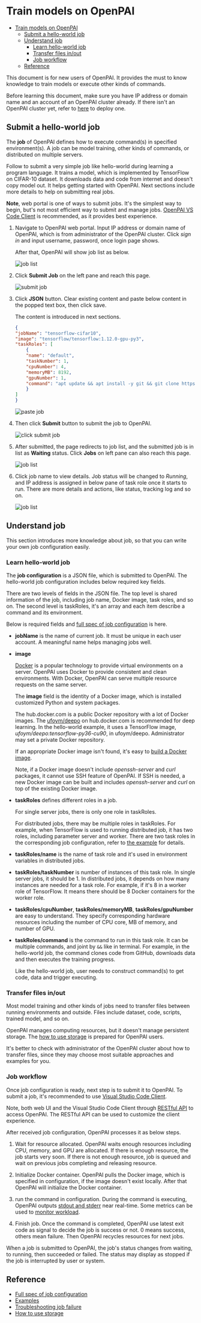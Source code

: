 <!--
  Copyright (c) Microsoft Corporation
  All rights reserved.

  MIT License

  Permission is hereby granted, free of charge, to any person obtaining a copy of this software and associated
  documentation files (the "Software"), to deal in the Software without restriction, including without limitation
  the rights to use, copy, modify, merge, publish, distribute, sublicense, and/or sell copies of the Software, and
  to permit persons to whom the Software is furnished to do so, subject to the following conditions:
  The above copyright notice and this permission notice shall be included in all copies or substantial portions of the Software.

  THE SOFTWARE IS PROVIDED *AS IS*, WITHOUT WARRANTY OF ANY KIND, EXPRESS OR IMPLIED, INCLUDING
  BUT NOT LIMITED TO THE WARRANTIES OF MERCHANTABILITY, FITNESS FOR A PARTICULAR PURPOSE AND
  NONINFRINGEMENT. IN NO EVENT SHALL THE AUTHORS OR COPYRIGHT HOLDERS BE LIABLE FOR ANY CLAIM,
  DAMAGES OR OTHER LIABILITY, WHETHER IN AN ACTION OF CONTRACT, TORT OR OTHERWISE, ARISING FROM,
  OUT OF OR IN CONNECTION WITH THE SOFTWARE OR THE USE OR OTHER DEALINGS IN THE SOFTWARE.
-->

# Train models on OpenPAI

- [Train models on OpenPAI](#train-models-on-openpai)
  - [Submit a hello-world job](#submit-a-hello-world-job)
  - [Understand job](#understand-job)
    - [Learn hello-world job](#learn-hello-world-job)
    - [Transfer files in/out](#transfer-files-inout)
    - [Job workflow](#job-workflow)
  - [Reference](#reference)

This document is for new users of OpenPAI. It provides the must to know knowledge to train models or execute other kinds of commands.

Before learning this document, make sure you have IP address or domain name and an account of an OpenPAI cluster already. If there isn't an OpenPAI cluster yet, refer to [here](../../README.md#deploy-openpai) to deploy one.

## Submit a hello-world job

The **job** of OpenPAI defines how to execute command(s) in specified environment(s). A job can be model training, other kinds of commands, or distributed on multiple servers.

Follow to submit a very simple job like hello-world during learning a program language. It trains a model, which is implemented by TensorFlow on CIFAR-10 dataset. It downloads data and code from internet and doesn't copy model out. It helps getting started with OpenPAI. Next sections include more details to help on submitting real jobs.

**Note**, web portal is one of ways to submit jobs. It's the simplest way to begin, but's not most efficient way to submit and manage jobs. [OpenPAI VS Code Client](https://github.com/Microsoft/openpaivscode/blob/master/VSCodeExt.md) is recommended, as it provides best experience.

1. Navigate to OpenPAI web portal. Input IP address or domain name of OpenPAI, which is from administrator of the OpenPAI cluster. Click *sign in* and input username, password, once login page shows.

   After that, OpenPAI will show job list as below.

   ![job list](imgs/web_job_list.png)

2. Click **Submit Job** on the left pane and reach this page.

   ![submit job](imgs/web_submit_job.png)

3. Click **JSON** button. Clear existing content and paste below content in the popped text box, then click save.

   The content is introduced in next sections.

   ```json
   {
   "jobName": "tensorflow-cifar10",
   "image": "tensorflow/tensorflow:1.12.0-gpu-py3",
   "taskRoles": [
       {
       "name": "default",
       "taskNumber": 1,
       "cpuNumber": 4,
       "memoryMB": 8192,
       "gpuNumber": 1,
       "command": "apt update && apt install -y git && git clone https://github.com/tensorflow/models && cd models/research/slim && python download_and_convert_data.py --dataset_name=cifar10 --dataset_dir=/tmp/data && python train_image_classifier.py --dataset_name=cifar10 --dataset_dir=/tmp/data --max_number_of_steps=1000"
       }
   ]
   }
   ```

   ![paste job](imgs/web_paste_json.png)

4. Then click **Submit** button to submit the job to OpenPAI.

   ![click submit job](imgs/web_click_submit_job.png)

5. After submitted, the page redirects to job list, and the submitted job is in list as **Waiting** status. Click **Jobs** on left pane can also reach this page.

   ![job list](imgs/web_job_list.png)

6. Click job name to view details. Job status will be changed to *Running*, and IP address is assigned in below pane of task role once it starts to run. There are more details and actions, like status, tracking log and so on.

   ![job list](imgs/web_job_details.png)

## Understand job

This section introduces more knowledge about job, so that you can write your own job configuration easily.

### Learn hello-world job

The **job configuration** is a JSON file, which is submitted to OpenPAI. The hello-world job configuration includes below required key fields.

There are two levels of fields in the JSON file. The top level is shared information of the job, including job name, Docker image, task roles, and so on. The second level is taskRoles, it's an array and each item describe a command and its environment.

Below is required fields and [full spec of job configuration](../job_tutorial.md) is here.

- **jobName** is the name of current job. It must be unique in each user account. A meaningful name helps managing jobs well.

- **image**

  [Docker](https://www.docker.com/why-docker) is a popular technology to provide virtual environments on a server. OpenPAI uses Docker to provide consistent and clean environments. With Docker, OpenPAI can serve multiple resource requests on the same server.

  The **image** field is the identity of a Docker image, which is installed customized Python and system packages.

  The hub.docker.com is a public Docker repository with a lot of Docker images. The [ufoym/deepo](https://hub.docker.com/r/ufoym/deepo) on hub.docker.com is recommended for deep learning. In the hello-world example, it uses a TensorFlow image, *ufoym/deepo:tensorflow-py36-cu90*, in ufoym/deepo. Administrator may set a private Docker repository.

  If an appropriate Docker image isn't found, it's easy to [build a Docker image](../job_docker_env.md).

  Note, if a Docker image doesn't include *openssh-server* and *curl* packages, it cannot use SSH feature of OpenPAI. If SSH is needed, a new Docker image can be built and includes *openssh-server* and *curl* on top of the existing Docker image.

- **taskRoles** defines different roles in a job.

  For single server jobs, there is only one role in taskRoles.

  For distributed jobs, there may be multiple roles in taskRoles. For example, when TensorFlow is used to running distributed job, it has two roles, including parameter server and worker. There are two task roles in the corresponding job configuration, refer to [the example](../job_tutorial.md#a-complete-example) for details.

- **taskRoles/name** is the name of task role and it's used in environment variables in distributed jobs.

- **taskRoles/taskNumber** is number of instances of this task role. In single server jobs, it should be 1. In distributed jobs, it depends on how many instances are needed for a task role. For example, if it's 8 in a worker role of TensorFlow. It means there should be 8 Docker containers for the worker role.

- **taskRoles/cpuNumber**, **taskRoles/memoryMB**, **taskRoles/gpuNumber** are easy to understand. They specify corresponding hardware resources including the number of CPU core, MB of memory, and number of GPU.

- **taskRoles/command** is the command to run in this task role. It can be multiple commands, and joint by `&&` like in terminal. For example, in the hello-world job, the command clones code from GitHub, downloads data and then executes the training progress.

  Like the hello-world job, user needs to construct command(s) to get code, data and trigger executing.

### Transfer files in/out

Most model training and other kinds of jobs need to transfer files between running environments and outside. Files include dataset, code, scripts, trained model, and so on.

OpenPAI manages computing resources, but it doesn't manage persistent storage. The [how to use storage](storage.md) is prepared for OpenPAI users.

It's better to check with administrator of the OpenPAI cluster about how to transfer files, since they may choose most suitable approaches and examples for you.

### Job workflow

Once job configuration is ready, next step is to submit it to OpenPAI. To submit a job, it's recommended to use [Visual Studio Code Client](https://github.com/Microsoft/openpaivscode/blob/master/VSCodeExt.md).

Note, both web UI and the Visual Studio Code Client through [RESTful API](../rest-server/API.md) to access OpenPAI. The RESTful API can be used to customize the client experience.

After received job configuration, OpenPAI processes it as below steps.

1. Wait for resource allocated. OpenPAI waits enough resources including CPU, memory, and GPU are allocated. If there is enough resource, the job starts very soon. If there is not enough resource, job is queued and wait on previous jobs completing and releasing resource.

2. Initialize Docker container. OpenPAI pulls the Docker image, which is specified in configuration, if the image doesn't exist locally. After that OpenPAI will initialize the Docker container.

3. run the command in configuration. During the command is executing, OpenPAI outputs [stdout and stderr](troubleshooting_job.md) near real-time. Some metrics can be used to [monitor workload](troubleshooting_job.md#how-to-check-job-log).

4. Finish job. Once the command is completed, OpenPAI use latest exit code as signal to decide the job is success or not. 0 means success, others mean failure. Then OpenPAI recycles resources for next jobs.

When a job is submitted to OpenPAI, the job's status changes from waiting, to running, then succeeded or failed. The status may display as stopped if the job is interrupted by user or system.

## Reference

- [Full spec of job configuration](../job_tutorial.md)
- [Examples](../../examples)
- [Troubleshooting job failure](troubleshooting_job.md)
- [How to use storage](storage.md)
